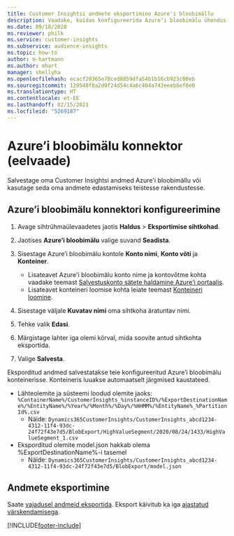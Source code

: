 ```yaml
---
title: Customer Insightsi andmete eksportimine Azure'i bloobimällu
description: Vaadake, kuidas konfigureerida Azure’i bloobimälu ühendus.
ms.date: 09/18/2020
ms.reviewer: philk
ms.service: customer-insights
ms.subservice: audience-insights
ms.topic: how-to
author: m-hartmann
ms.author: mhart
manager: shellyha
ms.openlocfilehash: ecacf20365e78ced8859dfa54b1b16cb923c00eb
ms.sourcegitcommit: 139548f8a2d0f24d54c4a6c404a743eeeb8ef8e0
ms.translationtype: HT
ms.contentlocale: et-EE
ms.lasthandoff: 02/15/2021
ms.locfileid: "5269187"
---
```

# <a name="connector-for-azure-blob-storage-preview"></a>Azure’i bloobimälu konnektor (eelvaade)

Salvestage oma Customer Insightsi andmed Azure'i bloobimällu või kasutage seda oma andmete edastamiseks teistesse rakendustesse.

## <a name="configure-the-connector-for-azure-blob-storage"></a>Azure’i bloobimälu konnektori konfigureerimine

1. Avage sihtrühmaülevaadetes jaotis **Haldus** > **Eksportimise sihtkohad**.

1. Jaotises **Azure’i bloobimälu** valige suvand **Seadista**.

1. Sisestage Azure’i bloobimälu kontole **Konto nimi**, **Konto võti** ja **Konteiner**.
    - Lisateavet Azure'i bloobimälu konto nime ja kontovõtme kohta vaadake teemast [Salvestuskonto sätete haldamine Azure'i portaalis](https://docs.microsoft.com/azure/storage/common/storage-account-manage).
    - Lisateavet konteineri loomise kohta leiate teemast [Konteineri loomine](https://docs.microsoft.com/azure/storage/blobs/storage-quickstart-blobs-portal#create-a-container).

1. Sisestage väljale **Kuvatav nimi** oma sihtkoha äratuntav nimi.

1. Tehke valik **Edasi**.

1. Märgistage lahter iga olemi kõrval, mida soovite antud sihtkohta eksportida.

1. Valige **Salvesta**.

Eksporditud andmed salvestatakse teie konfigureeritud Azure’i bloobimälu konteinerisse. Konteineris luuakse automaatselt järgmised kaustateed.

- Lähteolemite ja süsteemi loodud olemite jaoks: `%ContainerName%/CustomerInsights_%instanceID%/%ExportDestinationName%/%EntityName%/%Year%/%Month%/%Day%/%HHMM%/%EntityName%_%PartitionId%.csv`
  - Näide: `Dynamics365CustomerInsights/CustomerInsights_abcd1234-4312-11f4-93dc-24f72f43e7d5/BlobExport/HighValueSegment/2020/08/24/1433/HighValueSegment_1.csv`
- Eksporditud olemite model.json hakkab olema %ExportDestinationName%-i tasemel
  - Näide: `Dynamics365CustomerInsights/CustomerInsights_abcd1234-4312-11f4-93dc-24f72f43e7d5/BlobExport/model.json`

## <a name="export-the-data"></a>Andmete eksportimine

Saate [vajadusel andmeid eksportida](export-destinations.md#export-data-on-demand). Eksport käivitub ka iga [ajastatud värskendamisega](system.md#schedule-tab).


[!INCLUDE[footer-include](../includes/footer-banner.md)]